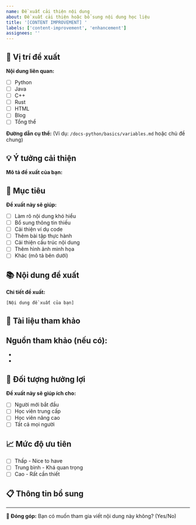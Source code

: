 ```yaml
---
name: Đề xuất cải thiện nội dung
about: Đề xuất cải thiện hoặc bổ sung nội dung học liệu
title: '[CONTENT IMPROVEMENT] '
labels: ['content-improvement', 'enhancement']
assignees: ''
---
```


## 📍 Vị trí đề xuất
**Nội dung liên quan:**
- [ ] Python
- [ ] Java
- [ ] C++
- [ ] Rust
- [ ] HTML
- [ ] Blog
- [ ] Tổng thể

**Đường dẫn cụ thể:** 
(Ví dụ: `/docs-python/basics/variables.md` hoặc chủ đề chung)

## 💡 Ý tưởng cải thiện
**Mô tả đề xuất của bạn:**
<!-- Hãy mô tả rõ ràng đề xuất cải thiện -->

## 🎯 Mục tiêu
**Đề xuất này sẽ giúp:**
- [ ] Làm rõ nội dung khó hiểu
- [ ] Bổ sung thông tin thiếu
- [ ] Cải thiện ví dụ code
- [ ] Thêm bài tập thực hành
- [ ] Cải thiện cấu trúc nội dung
- [ ] Thêm hình ảnh minh họa
- [ ] Khác (mô tả bên dưới)

## 📚 Nội dung đề xuất
**Chi tiết đề xuất:**
<!-- 
Có thể bao gồm:
- Nội dung mới cần thêm
- Code examples
- Cấu trúc tổ chức lại
- Links tham khảo
-->

```
[Nội dung đề xuất của bạn]
```

## 🔗 Tài liệu tham khảo
**Nguồn tham khảo (nếu có):**
- 
- 
- 

## 👥 Đối tượng hưởng lợi
**Đề xuất này sẽ giúp ích cho:**
- [ ] Người mới bắt đầu
- [ ] Học viên trung cấp
- [ ] Học viên nâng cao
- [ ] Tất cả mọi người

## 📈 Mức độ ưu tiên
- [ ] Thấp - Nice to have
- [ ] Trung bình - Khá quan trọng
- [ ] Cao - Rất cần thiết

## 📋 Thông tin bổ sung
<!-- Bất kỳ thông tin nào khác mà bạn nghĩ sẽ hữu ích -->

---
**🤝 Đóng góp:** Bạn có muốn tham gia viết nội dung này không? (Yes/No)
